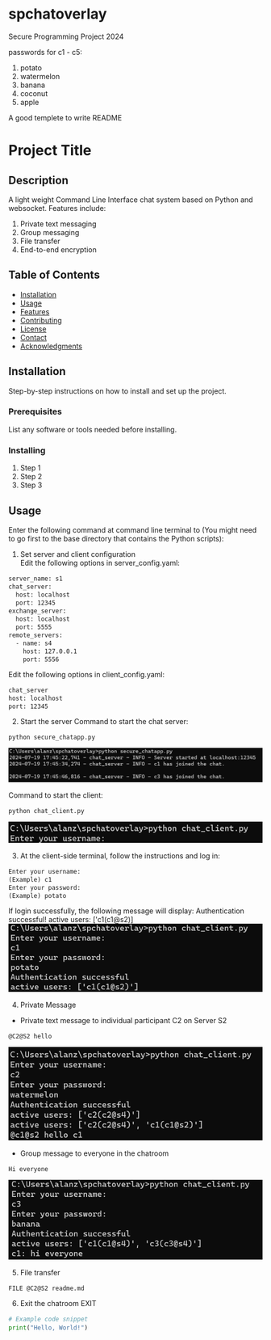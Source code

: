 # spchatoverlay
Secure Programming Project 2024

passwords for c1 - c5:
1. potato
2. watermelon
3. banana
4. coconut
5. apple



A good templete to write README

# Project Title

## Description
<!-- A brief description of what the project is, what it does, and why it is useful. -->
A light weight Command Line Interface chat system based on Python and websocket.
Features include:
1. Private text messaging
2. Group messaging
3. File transfer
4. End-to-end encryption

## Table of Contents
- [Installation](#installation)
- [Usage](#usage)
- [Features](#features)
- [Contributing](#contributing)
- [License](#license)
- [Contact](#contact)
- [Acknowledgments](#acknowledgments)

## Installation
Step-by-step instructions on how to install and set up the project.

### Prerequisites
List any software or tools needed before installing.

### Installing
1. Step 1
2. Step 2
3. Step 3

## Usage
Enter the following command at command line terminal to (You might need to go first to the base directory that contains the Python scripts):
1. Set server and client configuration  
Edit the following options in server_config.yaml:
```
server_name: s1
chat_server:
  host: localhost
  port: 12345
exchange_server:
  host: localhost
  port: 5555
remote_servers:
  - name: s4
    host: 127.0.0.1
    port: 5556
```
Edit the following options in client_config.yaml:
```
chat_server
host: localhost
port: 12345
```
2. Start the server
Command to start the chat server:
```
python secure_chatapp.py
```
![Alt Text](snapshot/server_start.png)

Command to start the client:
```
python chat_client.py
```
![Alt Text](snapshot/client_start.png)

3. At the client-side terminal, follow the instructions and log in:
```
Enter your username:
(Example) c1
Enter your password:
(Example) potato
```
If login successfully, the following message will display:
Authentication successful!
active users: ['c1(c1@s2)]
![Alt Text](snapshot/client_auth.png)

4. Private Message
- Private text message to individual participant C2 on Server S2
```
@C2@S2 hello
```
![Alt Text](snapshot/client_msg_rcv.png)

- Group message to everyone in the chatroom
```
Hi everyone
```
![Alt Text](snapshot/client_msg_broadcast.png)

5. File transfer
```
FILE @C2@S2 readme.md
```


6. Exit the chatroom
EXIT

```python
# Example code snippet
print("Hello, World!")
